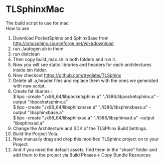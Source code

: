# TLSphinxMac
The build script to use for mac  
How to use     
01. Download PocketSphinx and SphinxBase from http://cmusphinx.sourceforge.net/wiki/download 
02. run ./autogen.sh in them  
03. run distclean  
04. Then copy build_mac.sh in both folders and run it.  
05. Now you will see static libraries and headers for each architectures inside bin folder.  
06. Now checkout https://github.com/tryolabs/TLSphinx  
07. Delete all .a,header files and replace them with the ones we generated with new script.  
08. Create fat libaries :     
    $ lipo -create "./x86_64/libpocketsphinx.a" "./i386/libpocketsphinx.a" -output "libpocketsphinx.a"  
    $ lipo -create "./x86_64/libsphinxbase.a" "./i386/libsphinxbase.a" -output "libsphinxbase.a"  
    $ lipo -create "./x86_64/libsphinxad.a" "./i386/libsphinxad.a" -output "libsphinxad.a"  
09. Change the Architecture and SDK of the TLSPhinx Build Settings.  
10. Build the Porject Vola. 
11. Now manually drag and drop this modified TLSphinx project on to your Project.  
12. And if you need the default assets, find them in the "share" folder and add them to the project via Build Phases-> Copy Bundle Resources 
